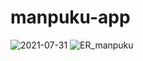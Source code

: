# manpuku-app
![2021-07-31](https://user-images.githubusercontent.com/69677740/127734562-e3539492-16fc-4e56-a5d1-793e98e7a670.png)
![ER_manpuku](https://user-images.githubusercontent.com/69677740/127734070-0649145e-da0d-4169-90d1-81e2da4132d9.png)
